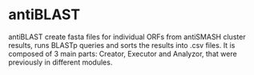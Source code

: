 # antiBLAST

antiBLAST create fasta files for individual ORFs from antiSMASH cluster results, runs BLASTp queries and sorts the results into .csv files. It is composed of 3 main parts: Creator, Executor and Analyzor, that were previously in different modules.
